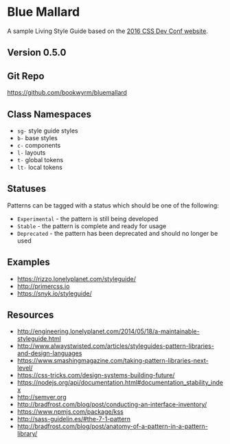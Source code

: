 # Blue Mallard

A sample Living Style Guide based on the [2016 CSS Dev Conf website](http://2016.cssdevconf.com).

## Version 0.5.0

## Git Repo

<https://github.com/bookwyrm/bluemallard>

## Class Namespaces

* `sg-` style guide styles
* `b-` base styles
* `c-` components
* `l-` layouts
* `t-` global tokens
* `lt-` local tokens

## Statuses

Patterns can be tagged with a status which should be one of the following:

  * `Experimental` - the pattern is still being developed
  * `Stable` - the pattern is complete and ready for usage
  * `Deprecated` - the pattern has been deprecated and should no longer be used


## Examples

* <https://rizzo.lonelyplanet.com/styleguide/>
* <http://primercss.io>
* <https://snyk.io/styleguide/>

## Resources

* <http://engineering.lonelyplanet.com/2014/05/18/a-maintainable-styleguide.html>
* <http://www.alwaystwisted.com/articles/styleguides-pattern-libraries-and-design-languages>
* <https://www.smashingmagazine.com/taking-pattern-libraries-next-level/>
* <https://css-tricks.com/design-systems-building-future/>
* <https://nodejs.org/api/documentation.html#documentation_stability_index>
* <http://semver.org>
* <http://bradfrost.com/blog/post/conducting-an-interface-inventory/>
* <https://www.npmjs.com/package/kss>
* <http://sass-guidelin.es/#the-7-1-pattern>
* <http://bradfrost.com/blog/post/anatomy-of-a-pattern-in-a-pattern-library/>
